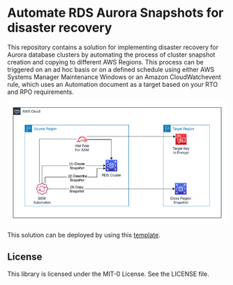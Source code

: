 # Automate RDS Aurora Snapshots for disaster recovery

This repository contains a solution for implementing disaster recovery for Aurora database clusters by automating the process of cluster snapshot creation and copying to different AWS Regions. This process can be triggered on an ad hoc basis or on a defined schedule using either AWS Systems Manager Maintenance Windows or an Amazon CloudWatchevent rule, which uses an Automation document as a target based on your RTO and RPO requirements.

![Architecture](diagram.png)

This solution can be deployed by using this [template](SSM_automation_execute_script_CFN.yaml).

## License

This library is licensed under the MIT-0 License. See the LICENSE file.

